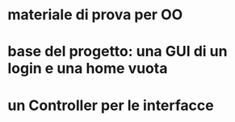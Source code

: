 # materiale di prova per OO
# base del progetto: una GUI di un login e una home vuota
#                     un Controller per le interfacce
